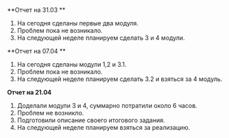 **Отчет на 31.03
**
1. На сегодня сделаны первые два модуля.
2. Проблем пока не возникало.
3. На следующей неделе планируем сделать 3 и 4 модули.

**Отчет на 07.04
**
1. На сегодня сделаны модули 1,2 и 3.1.
2. Проблем пока не возникало.
3. На следующей неделе планируем сделать 3.2 и взяться за 4 модуль.

**Отчет на 21.04**
1. Доделали модули 3 и 4, суммарно потратили около 6 часов.
2. Проблем не возникло.
3. Подготовили описание своего итогового задания.
4. На следующей неделе планируем взяться за реализацию.